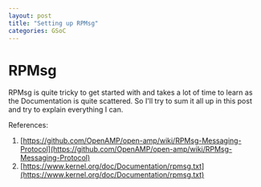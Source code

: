 ```yaml
---
layout: post
title: "Setting up RPMsg"
categories: GSoC
---
```


# RPMsg

RPMsg is quite tricky to get started with and takes a lot of time to learn as the Documentation is quite scattered. So I'll try to sum it all up in this post and try to explain everything I can.


References: 
1. [https://github.com/OpenAMP/open-amp/wiki/RPMsg-Messaging-Protocol](https://github.com/OpenAMP/open-amp/wiki/RPMsg-Messaging-Protocol)
2. [https://www.kernel.org/doc/Documentation/rpmsg.txt](https://www.kernel.org/doc/Documentation/rpmsg.txt)
